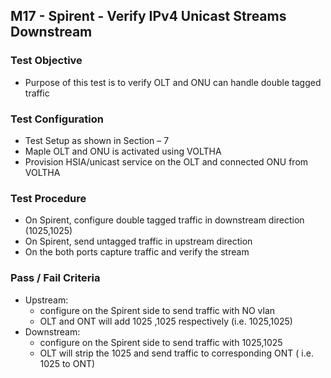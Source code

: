 ## M17 - Spirent - Verify IPv4 Unicast Streams Downstream

### Test Objective

* Purpose of this test is to verify OLT and ONU can handle double tagged traffic 

### Test Configuration
* Test Setup as shown in Section – 7
* Maple OLT and ONU is activated using VOLTHA
* Provision HSIA/unicast service on the OLT and connected ONU from VOLTHA

### Test Procedure
* On Spirent, configure double tagged traffic in downstream direction (1025,1025)
* On Spirent, send untagged traffic in upstream direction 
* On the both ports capture traffic and verify the stream 

### Pass / Fail Criteria
* Upstream: 
   * configure on the Spirent side to send traffic with NO vlan 
   *  OLT and ONT will add 1025 ,1025 respectively (i.e. 1025,1025)
* Downstream:
   * configure on the Spirent side to send traffic with 1025,1025
   * OLT will strip the 1025 and send traffic to corresponding ONT ( i.e. 1025 to ONT)

